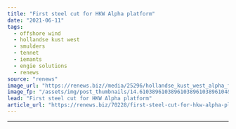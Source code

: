 ```yaml
---
title: "First steel cut for HKW Alpha platform"
date: "2021-06-11"
tags: 
  - offshore wind
  - hollandse kust west
  - smulders
  - tennet
  - iemants
  - engie solutions
  - renews
source: "renews"
image_url: "https://renews.biz//media/25296/hollandse_kust_west_alpha_first_steel_cut_credit_smulders.jpeg?mode=crop&width=770&heightratio=0.6103896103896103896103896104&slimmage=true"
image_fp: "/assets/img/post_thumbnails/14.6103896103896103896103896104&slimmage=true"
lead: "First steel cut for HKW Alpha platform"
article_url: "https://renews.biz/70228/first-steel-cut-for-hkw-alpha-platform/"
---
```


---

